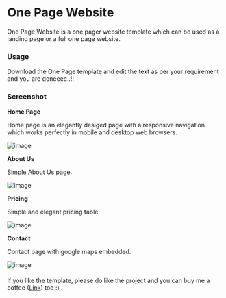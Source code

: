 # One Page Website

One Page Website is a one pager website template which can be used as a landing page or a full one page website.

<h3>Usage</h3>

Download the One Page template and edit the text as per your requirement and you are doneeee..!!

<h3>Screenshot</h3>

**Home Page**

Home page is an elegantly desiged page with a responsive navigation which works perfectly in mobile and desktop web browsers.

![image](https://user-images.githubusercontent.com/26448060/146055361-75f56b56-3c39-458d-9301-353199022762.png)


**About Us**

Simple About Us page.

![image](https://user-images.githubusercontent.com/26448060/146055497-1c4c07e1-84ce-4c7f-9048-95746260fb1b.png)

**Pricing**

Simple and elegant pricing table.

![image](https://user-images.githubusercontent.com/26448060/146055575-6da2d5ba-a01e-4f1a-8edf-14aaf7062e94.png)

**Contact**

Contact page with google maps embedded.

![image](https://user-images.githubusercontent.com/26448060/146055654-1b3b7e00-17a6-4443-8916-cbdc6b44f054.png)

####

If you like the template, please do like the project and you can buy me a coffee (<a href="https://www.buymeacoffee.com/ankushminda" target="_blank">Link</a>) too :) .
